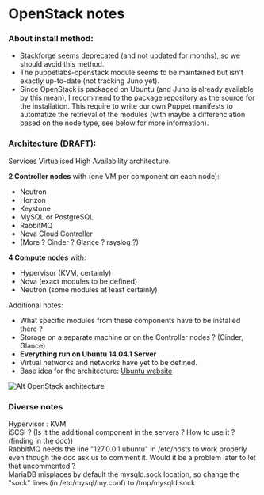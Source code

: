 # OpenStack notes

### About install method:

- Stackforge seems deprecated (and not updated for months), so we should avoid this method.
- The puppetlabs-openstack module seems to be maintained but isn't exactly up-to-date (not tracking Juno yet).
- Since OpenStack is packaged on Ubuntu (and Juno is already available by this mean), I recommend to the package repository as the source for the installation. This require to write our own Puppet manifests to automatize the retrieval of the modules (with maybe a differenciation based on the node type, see below for more information).

### Architecture (DRAFT):
Services Virtualised High Availability architecture.

**2 Controller nodes** with (one VM per component on each node):

- Neutron  
- Horizon  
- Keystone  
- MySQL or PostgreSQL  
- RabbitMQ  
- Nova Cloud Controller  
- (More ? Cinder ? Glance ? rsyslog ?)

**4 Compute nodes** with:

- Hypervisor (KVM, certainly)  
- Nova (exact modules to be defined)  
- Neutron (some modules at least certainly)

Additional notes:

- What specific modules from these components have to be installed there ?    
- Storage on a separate machine or on the Controller nodes ? (Cinder, Glance)
- **Everything run on Ubuntu 14.04.1 Server**  
- Virtual networks and networks have yet to be defined.
- Base idea for the architecture: [Ubuntu website](http://www.ubuntu.com/cloud/openstack/reference-architecture "Ubuntu website")


![Alt OpenStack architecture](http://assets.ubuntu.com/sites/ubuntu/1211/u/img/cloud/ubuntu-openstack/reference-architecture/image-servicesvmhigh-medium.png "OpenStack architecture")

### Diverse notes
Hypervisor : KVM  
iSCSI ? (Is it the additional component in the servers ? How to use it ? (finding in the doc))  
RabbitMQ needs the line "127.0.0.1  ubuntu" in /etc/hosts to work properly even though the doc ask us to comment it. Would it be a problem later to let that uncommented ?  
MariaDB misplaces by default the mysqld.sock location, so change the "sock" lines (in /etc/mysql/my.conf) to /tmp/mysqld.sock
